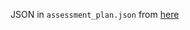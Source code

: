 JSON in `assessment_plan.json` from [here](https://raw.githubusercontent.com/usnistgov/oscal-content/refs/heads/main/examples/ap/json/ifa_assessment-plan-example.json)

